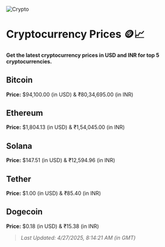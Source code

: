 
![Crypto](https://www.techguide.com.au/wp-content/uploads/2020/11/crypto3.jpeg)

# Cryptocurrency Prices 🪙📈

#### Get the latest cryptocurrency prices in USD and INR for top 5 cryptocurrencies.

## Bitcoin

**Price:** $94,100.00 (in USD) & ₹80,34,695.00 (in INR)

## Ethereum

**Price:** $1,804.13 (in USD) & ₹1,54,045.00 (in INR)

## Solana

**Price:** $147.51 (in USD) & ₹12,594.96 (in INR)

## Tether

**Price:** $1.00 (in USD) & ₹85.40 (in INR)

## Dogecoin

**Price:** $0.18 (in USD) & ₹15.38 (in INR)

> _Last Updated: 4/27/2025, 8:14:21 AM (in GMT)_
